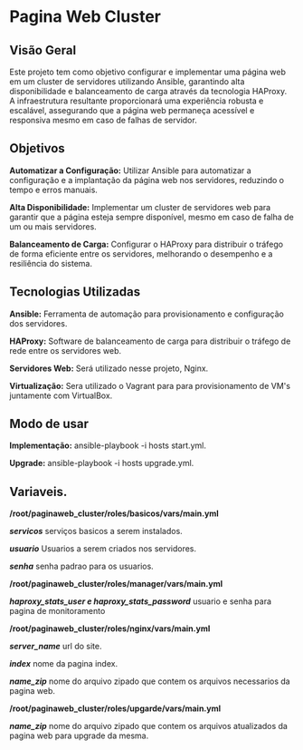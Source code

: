 # Pagina Web Cluster

## Visão Geral
Este projeto tem como objetivo configurar e implementar uma página web em um cluster de servidores utilizando Ansible, garantindo alta disponibilidade e balanceamento de carga através da tecnologia HAProxy. A infraestrutura resultante proporcionará uma experiência robusta e escalável, assegurando que a página web permaneça acessível e responsiva mesmo em caso de falhas de servidor.


## Objetivos
**Automatizar a Configuração:** Utilizar Ansible para automatizar a configuração e a implantação da página web nos servidores, reduzindo o tempo e erros manuais.

**Alta Disponibilidade:** Implementar um cluster de servidores web para garantir que a página esteja sempre disponível, mesmo em caso de falha de um ou mais servidores.

**Balanceamento de Carga:** Configurar o HAProxy para distribuir o tráfego de forma eficiente entre os servidores, melhorando o desempenho e a resiliência do sistema.


## Tecnologias Utilizadas
**Ansible:** Ferramenta de automação para provisionamento e configuração dos servidores.

**HAProxy:** Software de balanceamento de carga para distribuir o tráfego de rede entre os servidores web.

**Servidores Web:** Será utilizado nesse projeto, Nginx.

**Virtualização:** Sera utilizado o Vagrant para para provisionamento de VM's juntamente com VirtualBox.


## Modo de usar

**Implementação:** ansible-playbook -i hosts start.yml.

**Upgrade:** ansible-playbook -i hosts upgrade.yml.


## Variaveis.

**/root/paginaweb_cluster/roles/basicos/vars/main.yml**

***servicos*** serviços basicos a serem instalados.

***usuario*** Usuarios a serem criados nos servidores.

***senha*** senha padrao para os usuarios.

**/root/paginaweb_cluster/roles/manager/vars/main.yml**

***haproxy_stats_user e haproxy_stats_password*** usuario e senha para pagina de monitoramento

**/root/paginaweb_cluster/roles/nginx/vars/main.yml**

***server_name*** url do site.

***index*** nome da pagina index.

***name_zip*** nome do arquivo zipado que contem os arquivos necessarios da pagina web.

**/root/paginaweb_cluster/roles/upgarde/vars/main.yml**

***name_zip*** nome do arquivo zipado que contem os arquivos atualizados da pagina web para upgrade da mesma.
